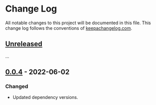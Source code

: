 Change Log
==========

All notable changes to this project will be documented in this file.
This change log follows the conventions of [keepachangelog.com](http://keepachangelog.com/).

## [Unreleased]

...

## [0.0.4] - 2022-06-02

### Changed
- Updated dependency versions.


[Unreleased]: https://github.com/amperity/vault-clj/compare/0.0.4...HEAD
[0.0.4]: https://github.com/amperity/vault-clj/compare/0.0.2...0.0.4
[0.0.2]: https://github.com/amperity/vault-clj/releases/tag/0.0.2
